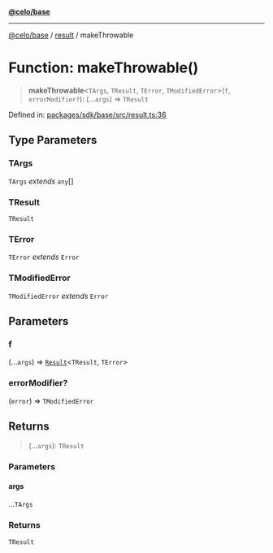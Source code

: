 [**@celo/base**](../../README.md)

***

[@celo/base](../../README.md) / [result](../README.md) / makeThrowable

# Function: makeThrowable()

> **makeThrowable**\<`TArgs`, `TResult`, `TError`, `TModifiedError`\>(`f`, `errorModifier?`): (...`args`) => `TResult`

Defined in: [packages/sdk/base/src/result.ts:36](https://github.com/celo-org/developer-tooling/blob/master/packages/sdk/base/src/result.ts#L36)

## Type Parameters

### TArgs

`TArgs` *extends* `any`[]

### TResult

`TResult`

### TError

`TError` *extends* `Error`

### TModifiedError

`TModifiedError` *extends* `Error`

## Parameters

### f

(...`args`) => [`Result`](../type-aliases/Result.md)\<`TResult`, `TError`\>

### errorModifier?

(`error`) => `TModifiedError`

## Returns

> (...`args`): `TResult`

### Parameters

#### args

...`TArgs`

### Returns

`TResult`
